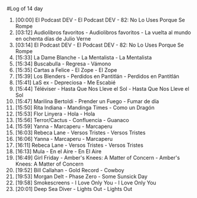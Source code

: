 #Log of 14 day

1. [00:00] El Podcast DEV - El Podcast DEV - 82: No Lo Uses Porque Se Rompe
1. [03:12] Audiolibros favoritos - Audiolibros favoritos - La vuelta al mundo en ochenta días de Julio Verne
1. [03:14] El Podcast DEV - El Podcast DEV - 82: No Lo Uses Porque Se Rompe
1. [15:33] La Dame Blanche - La Mentalista - La Mentalista
1. [15:34] Buscabulla - Regresa - Vámono
1. [15:35] Cartas a Felice - El Zope - El Zope
1. [15:39] Los Blenders - Perdidos en Pantitlán - Perdidos en Pantitlán
1. [15:41] LaS ex - Depreciosa - Me Escabié
1. [15:44] Téléviser - Hasta Que Nos Lleve el Sol - Hasta Que Nos Lleve el Sol
1. [15:47] Marilina Bertoldi - Prender un Fuego - Fumar de día
1. [15:50] Rita Indiana - Mandinga Times - Como un Dragón
1. [15:53] Flor Linyera - Hola - Hola
1. [15:56] Terror/Cactus - Confluencia - Guanaco
1. [15:59] Yanna - Marcaperu - Marcaperu
1. [16:03] Rebeca Lane - Versos Tristes - Versos Tristes
1. [16:06] Yanna - Marcaperu - Marcaperu
1. [16:11] Rebeca Lane - Versos Tristes - Versos Tristes
1. [16:13] Mula - En el Aire - En El Aire
1. [16:49] Girl Friday - Amber's Knees: A Matter of Concern - Amber's Knees: A Matter of Concern
1. [19:52] Bill Callahan - Gold Record - Cowboy
1. [19:53] Morgan Delt - Phase Zero - Some Sunsick Day
1. [19:58] Smokescreens - I Love Only You - I Love Only You
1. [20:01] Deep Sea Diver - Lights Out - Lights Out
